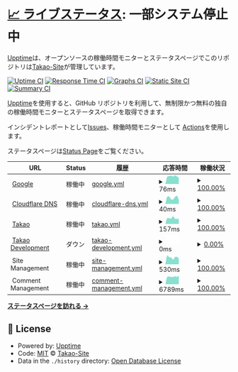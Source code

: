 # [📈 ライブステータス](https://monitor.takao.eu.org): <!--live status--> **一部システム停止中**

[Upptime](https://github.com/upptime/upptime)は、オープンソースの稼働時間モニターとステータスページでこのリポジトリは[Takao-Site](https://monitor.takao.eu.org)が管理しています。

[![Uptime CI](https://github.com/Takao-Site/monitor.takao.eu.org/workflows/Uptime%20CI/badge.svg)](https://github.com/Takao-Site/monitor.takao.eu.org/actions?query=workflow%3A%22Uptime+CI%22)
[![Response Time CI](https://github.com/Takao-Site/monitor.takao.eu.org/workflows/Response%20Time%20CI/badge.svg)](https://github.com/Takao-Site/monitor.takao.eu.org/actions?query=workflow%3A%22Response+Time+CI%22)
[![Graphs CI](https://github.com/Takao-Site/monitor.takao.eu.org/workflows/Graphs%20CI/badge.svg)](https://github.com/Takao-Site/monitor.takao.eu.org/actions?query=workflow%3A%22Graphs+CI%22)
[![Static Site CI](https://github.com/Takao-Site/monitor.takao.eu.org/workflows/Static%20Site%20CI/badge.svg)](https://github.com/Takao-Site/monitor.takao.eu.org/actions?query=workflow%3A%22Static+Site+CI%22)
[![Summary CI](https://github.com/Takao-Site/monitor.takao.eu.org/workflows/Summary%20CI/badge.svg)](https://github.com/Takao-Site/monitor.takao.eu.org/actions?query=workflow%3A%22Summary+CI%22)

[Upptime](https://upptime.js.org)を使用すると、GitHub リポジトリを利用して、無制限かつ無料の独自の稼働時間モニターとステータスページを取得できます。

インシデントレポートとして[Issues](https://github.com/Takao-Site/monitor.takao.eu.org/issues)、稼働時間モニターとして [Actions](https://github.com/Takao-Site/monitor.takao.eu.org/actions)を使用します。

ステータスページは[Status Page](https://monitor.takao.eu.org)をご覧ください。

<!--start: status pages-->
<!-- This summary is generated by Upptime (https://github.com/upptime/upptime) -->
<!-- Do not edit this manually, your changes will be overwritten -->
<!-- prettier-ignore -->
| URL | Status | 履歴 | 応答時間 | 稼働状況 |
| --- | ------ | ------- | ------------- | ------ |
| <img alt="" src="https://icons.duckduckgo.com/ip3/www.google.com.ico" height="13"> [Google](https://www.google.com) | 稼働中 | [google.yml](https://github.com/Takao-site/monitor.takao.eu.org/commits/HEAD/history/google.yml) | <details><summary><img alt="応答時間のグラフ" src="./graphs/google/response-time-week.png" height="20"> 76ms</summary><br><a href="https://monitor.takao.eu.org/history/google"><img alt="応答時間 104" src="https://img.shields.io/endpoint?url=https%3A%2F%2Fraw.githubusercontent.com%2FTakao-site%2Fmonitor.takao.eu.org%2FHEAD%2Fapi%2Fgoogle%2Fresponse-time.json"></a><br><a href="https://monitor.takao.eu.org/history/google"><img alt="1日の応答時間 63" src="https://img.shields.io/endpoint?url=https%3A%2F%2Fraw.githubusercontent.com%2FTakao-site%2Fmonitor.takao.eu.org%2FHEAD%2Fapi%2Fgoogle%2Fresponse-time-day.json"></a><br><a href="https://monitor.takao.eu.org/history/google"><img alt="1週間の応答時間 76" src="https://img.shields.io/endpoint?url=https%3A%2F%2Fraw.githubusercontent.com%2FTakao-site%2Fmonitor.takao.eu.org%2FHEAD%2Fapi%2Fgoogle%2Fresponse-time-week.json"></a><br><a href="https://monitor.takao.eu.org/history/google"><img alt="1ヶ月の応答時間 88" src="https://img.shields.io/endpoint?url=https%3A%2F%2Fraw.githubusercontent.com%2FTakao-site%2Fmonitor.takao.eu.org%2FHEAD%2Fapi%2Fgoogle%2Fresponse-time-month.json"></a><br><a href="https://monitor.takao.eu.org/history/google"><img alt="1年間の応答時間 104" src="https://img.shields.io/endpoint?url=https%3A%2F%2Fraw.githubusercontent.com%2FTakao-site%2Fmonitor.takao.eu.org%2FHEAD%2Fapi%2Fgoogle%2Fresponse-time-year.json"></a></details> | <details><summary><a href="https://monitor.takao.eu.org/history/google">100.00%</a></summary><a href="https://monitor.takao.eu.org/history/google"><img alt="稼働状況 100.00%" src="https://img.shields.io/endpoint?url=https%3A%2F%2Fraw.githubusercontent.com%2FTakao-site%2Fmonitor.takao.eu.org%2FHEAD%2Fapi%2Fgoogle%2Fuptime.json"></a><br><a href="https://monitor.takao.eu.org/history/google"><img alt="１日の稼働状況 100.00%" src="https://img.shields.io/endpoint?url=https%3A%2F%2Fraw.githubusercontent.com%2FTakao-site%2Fmonitor.takao.eu.org%2FHEAD%2Fapi%2Fgoogle%2Fuptime-day.json"></a><br><a href="https://monitor.takao.eu.org/history/google"><img alt="1週間の稼働状況 100.00%" src="https://img.shields.io/endpoint?url=https%3A%2F%2Fraw.githubusercontent.com%2FTakao-site%2Fmonitor.takao.eu.org%2FHEAD%2Fapi%2Fgoogle%2Fuptime-week.json"></a><br><a href="https://monitor.takao.eu.org/history/google"><img alt="1ヶ月の稼働状況 100.00%" src="https://img.shields.io/endpoint?url=https%3A%2F%2Fraw.githubusercontent.com%2FTakao-site%2Fmonitor.takao.eu.org%2FHEAD%2Fapi%2Fgoogle%2Fuptime-month.json"></a><br><a href="https://monitor.takao.eu.org/history/google"><img alt="１年間の稼働状況 100.00%" src="https://img.shields.io/endpoint?url=https%3A%2F%2Fraw.githubusercontent.com%2FTakao-site%2Fmonitor.takao.eu.org%2FHEAD%2Fapi%2Fgoogle%2Fuptime-year.json"></a></details>
| <img alt="" src="https://icons.duckduckgo.com/ip3/null.ico" height="13"> [Cloudflare DNS](1.1.1.1) | 稼働中 | [cloudflare-dns.yml](https://github.com/Takao-site/monitor.takao.eu.org/commits/HEAD/history/cloudflare-dns.yml) | <details><summary><img alt="応答時間のグラフ" src="./graphs/cloudflare-dns/response-time-week.png" height="20"> 40ms</summary><br><a href="https://monitor.takao.eu.org/history/cloudflare-dns"><img alt="応答時間 714" src="https://img.shields.io/endpoint?url=https%3A%2F%2Fraw.githubusercontent.com%2FTakao-site%2Fmonitor.takao.eu.org%2FHEAD%2Fapi%2Fcloudflare-dns%2Fresponse-time.json"></a><br><a href="https://monitor.takao.eu.org/history/cloudflare-dns"><img alt="1日の応答時間 26" src="https://img.shields.io/endpoint?url=https%3A%2F%2Fraw.githubusercontent.com%2FTakao-site%2Fmonitor.takao.eu.org%2FHEAD%2Fapi%2Fcloudflare-dns%2Fresponse-time-day.json"></a><br><a href="https://monitor.takao.eu.org/history/cloudflare-dns"><img alt="1週間の応答時間 40" src="https://img.shields.io/endpoint?url=https%3A%2F%2Fraw.githubusercontent.com%2FTakao-site%2Fmonitor.takao.eu.org%2FHEAD%2Fapi%2Fcloudflare-dns%2Fresponse-time-week.json"></a><br><a href="https://monitor.takao.eu.org/history/cloudflare-dns"><img alt="1ヶ月の応答時間 43" src="https://img.shields.io/endpoint?url=https%3A%2F%2Fraw.githubusercontent.com%2FTakao-site%2Fmonitor.takao.eu.org%2FHEAD%2Fapi%2Fcloudflare-dns%2Fresponse-time-month.json"></a><br><a href="https://monitor.takao.eu.org/history/cloudflare-dns"><img alt="1年間の応答時間 714" src="https://img.shields.io/endpoint?url=https%3A%2F%2Fraw.githubusercontent.com%2FTakao-site%2Fmonitor.takao.eu.org%2FHEAD%2Fapi%2Fcloudflare-dns%2Fresponse-time-year.json"></a></details> | <details><summary><a href="https://monitor.takao.eu.org/history/cloudflare-dns">100.00%</a></summary><a href="https://monitor.takao.eu.org/history/cloudflare-dns"><img alt="稼働状況 99.99%" src="https://img.shields.io/endpoint?url=https%3A%2F%2Fraw.githubusercontent.com%2FTakao-site%2Fmonitor.takao.eu.org%2FHEAD%2Fapi%2Fcloudflare-dns%2Fuptime.json"></a><br><a href="https://monitor.takao.eu.org/history/cloudflare-dns"><img alt="１日の稼働状況 100.00%" src="https://img.shields.io/endpoint?url=https%3A%2F%2Fraw.githubusercontent.com%2FTakao-site%2Fmonitor.takao.eu.org%2FHEAD%2Fapi%2Fcloudflare-dns%2Fuptime-day.json"></a><br><a href="https://monitor.takao.eu.org/history/cloudflare-dns"><img alt="1週間の稼働状況 100.00%" src="https://img.shields.io/endpoint?url=https%3A%2F%2Fraw.githubusercontent.com%2FTakao-site%2Fmonitor.takao.eu.org%2FHEAD%2Fapi%2Fcloudflare-dns%2Fuptime-week.json"></a><br><a href="https://monitor.takao.eu.org/history/cloudflare-dns"><img alt="1ヶ月の稼働状況 100.00%" src="https://img.shields.io/endpoint?url=https%3A%2F%2Fraw.githubusercontent.com%2FTakao-site%2Fmonitor.takao.eu.org%2FHEAD%2Fapi%2Fcloudflare-dns%2Fuptime-month.json"></a><br><a href="https://monitor.takao.eu.org/history/cloudflare-dns"><img alt="１年間の稼働状況 99.99%" src="https://img.shields.io/endpoint?url=https%3A%2F%2Fraw.githubusercontent.com%2FTakao-site%2Fmonitor.takao.eu.org%2FHEAD%2Fapi%2Fcloudflare-dns%2Fuptime-year.json"></a></details>
| <img alt="" src="https://icons.duckduckgo.com/ip3/takao.eu.org.ico" height="13"> [Takao](https://takao.eu.org) | 稼働中 | [takao.yml](https://github.com/Takao-site/monitor.takao.eu.org/commits/HEAD/history/takao.yml) | <details><summary><img alt="応答時間のグラフ" src="./graphs/takao/response-time-week.png" height="20"> 157ms</summary><br><a href="https://monitor.takao.eu.org/history/takao"><img alt="応答時間 216" src="https://img.shields.io/endpoint?url=https%3A%2F%2Fraw.githubusercontent.com%2FTakao-site%2Fmonitor.takao.eu.org%2FHEAD%2Fapi%2Ftakao%2Fresponse-time.json"></a><br><a href="https://monitor.takao.eu.org/history/takao"><img alt="1日の応答時間 145" src="https://img.shields.io/endpoint?url=https%3A%2F%2Fraw.githubusercontent.com%2FTakao-site%2Fmonitor.takao.eu.org%2FHEAD%2Fapi%2Ftakao%2Fresponse-time-day.json"></a><br><a href="https://monitor.takao.eu.org/history/takao"><img alt="1週間の応答時間 157" src="https://img.shields.io/endpoint?url=https%3A%2F%2Fraw.githubusercontent.com%2FTakao-site%2Fmonitor.takao.eu.org%2FHEAD%2Fapi%2Ftakao%2Fresponse-time-week.json"></a><br><a href="https://monitor.takao.eu.org/history/takao"><img alt="1ヶ月の応答時間 180" src="https://img.shields.io/endpoint?url=https%3A%2F%2Fraw.githubusercontent.com%2FTakao-site%2Fmonitor.takao.eu.org%2FHEAD%2Fapi%2Ftakao%2Fresponse-time-month.json"></a><br><a href="https://monitor.takao.eu.org/history/takao"><img alt="1年間の応答時間 216" src="https://img.shields.io/endpoint?url=https%3A%2F%2Fraw.githubusercontent.com%2FTakao-site%2Fmonitor.takao.eu.org%2FHEAD%2Fapi%2Ftakao%2Fresponse-time-year.json"></a></details> | <details><summary><a href="https://monitor.takao.eu.org/history/takao">100.00%</a></summary><a href="https://monitor.takao.eu.org/history/takao"><img alt="稼働状況 99.31%" src="https://img.shields.io/endpoint?url=https%3A%2F%2Fraw.githubusercontent.com%2FTakao-site%2Fmonitor.takao.eu.org%2FHEAD%2Fapi%2Ftakao%2Fuptime.json"></a><br><a href="https://monitor.takao.eu.org/history/takao"><img alt="１日の稼働状況 100.00%" src="https://img.shields.io/endpoint?url=https%3A%2F%2Fraw.githubusercontent.com%2FTakao-site%2Fmonitor.takao.eu.org%2FHEAD%2Fapi%2Ftakao%2Fuptime-day.json"></a><br><a href="https://monitor.takao.eu.org/history/takao"><img alt="1週間の稼働状況 100.00%" src="https://img.shields.io/endpoint?url=https%3A%2F%2Fraw.githubusercontent.com%2FTakao-site%2Fmonitor.takao.eu.org%2FHEAD%2Fapi%2Ftakao%2Fuptime-week.json"></a><br><a href="https://monitor.takao.eu.org/history/takao"><img alt="1ヶ月の稼働状況 100.00%" src="https://img.shields.io/endpoint?url=https%3A%2F%2Fraw.githubusercontent.com%2FTakao-site%2Fmonitor.takao.eu.org%2FHEAD%2Fapi%2Ftakao%2Fuptime-month.json"></a><br><a href="https://monitor.takao.eu.org/history/takao"><img alt="１年間の稼働状況 99.31%" src="https://img.shields.io/endpoint?url=https%3A%2F%2Fraw.githubusercontent.com%2FTakao-site%2Fmonitor.takao.eu.org%2FHEAD%2Fapi%2Ftakao%2Fuptime-year.json"></a></details>
| <img alt="" src="https://icons.duckduckgo.com/ip3/dev.takao.eu.org.ico" height="13"> [Takao Development](https://dev.takao.eu.org) | ダウン | [takao-development.yml](https://github.com/Takao-site/monitor.takao.eu.org/commits/HEAD/history/takao-development.yml) | <details><summary><img alt="応答時間のグラフ" src="./graphs/takao-development/response-time-week.png" height="20"> 0ms</summary><br><a href="https://monitor.takao.eu.org/history/takao-development"><img alt="応答時間 229" src="https://img.shields.io/endpoint?url=https%3A%2F%2Fraw.githubusercontent.com%2FTakao-site%2Fmonitor.takao.eu.org%2FHEAD%2Fapi%2Ftakao-development%2Fresponse-time.json"></a><br><a href="https://monitor.takao.eu.org/history/takao-development"><img alt="1日の応答時間 0" src="https://img.shields.io/endpoint?url=https%3A%2F%2Fraw.githubusercontent.com%2FTakao-site%2Fmonitor.takao.eu.org%2FHEAD%2Fapi%2Ftakao-development%2Fresponse-time-day.json"></a><br><a href="https://monitor.takao.eu.org/history/takao-development"><img alt="1週間の応答時間 0" src="https://img.shields.io/endpoint?url=https%3A%2F%2Fraw.githubusercontent.com%2FTakao-site%2Fmonitor.takao.eu.org%2FHEAD%2Fapi%2Ftakao-development%2Fresponse-time-week.json"></a><br><a href="https://monitor.takao.eu.org/history/takao-development"><img alt="1ヶ月の応答時間 0" src="https://img.shields.io/endpoint?url=https%3A%2F%2Fraw.githubusercontent.com%2FTakao-site%2Fmonitor.takao.eu.org%2FHEAD%2Fapi%2Ftakao-development%2Fresponse-time-month.json"></a><br><a href="https://monitor.takao.eu.org/history/takao-development"><img alt="1年間の応答時間 229" src="https://img.shields.io/endpoint?url=https%3A%2F%2Fraw.githubusercontent.com%2FTakao-site%2Fmonitor.takao.eu.org%2FHEAD%2Fapi%2Ftakao-development%2Fresponse-time-year.json"></a></details> | <details><summary><a href="https://monitor.takao.eu.org/history/takao-development">0.00%</a></summary><a href="https://monitor.takao.eu.org/history/takao-development"><img alt="稼働状況 43.13%" src="https://img.shields.io/endpoint?url=https%3A%2F%2Fraw.githubusercontent.com%2FTakao-site%2Fmonitor.takao.eu.org%2FHEAD%2Fapi%2Ftakao-development%2Fuptime.json"></a><br><a href="https://monitor.takao.eu.org/history/takao-development"><img alt="１日の稼働状況 0.00%" src="https://img.shields.io/endpoint?url=https%3A%2F%2Fraw.githubusercontent.com%2FTakao-site%2Fmonitor.takao.eu.org%2FHEAD%2Fapi%2Ftakao-development%2Fuptime-day.json"></a><br><a href="https://monitor.takao.eu.org/history/takao-development"><img alt="1週間の稼働状況 0.00%" src="https://img.shields.io/endpoint?url=https%3A%2F%2Fraw.githubusercontent.com%2FTakao-site%2Fmonitor.takao.eu.org%2FHEAD%2Fapi%2Ftakao-development%2Fuptime-week.json"></a><br><a href="https://monitor.takao.eu.org/history/takao-development"><img alt="1ヶ月の稼働状況 0.00%" src="https://img.shields.io/endpoint?url=https%3A%2F%2Fraw.githubusercontent.com%2FTakao-site%2Fmonitor.takao.eu.org%2FHEAD%2Fapi%2Ftakao-development%2Fuptime-month.json"></a><br><a href="https://monitor.takao.eu.org/history/takao-development"><img alt="１年間の稼働状況 43.13%" src="https://img.shields.io/endpoint?url=https%3A%2F%2Fraw.githubusercontent.com%2FTakao-site%2Fmonitor.takao.eu.org%2FHEAD%2Fapi%2Ftakao-development%2Fuptime-year.json"></a></details>
| <img alt="" src="https://icons.duckduckgo.com/ip3/null.ico" height="13"> Site Management | 稼働中 | [site-management.yml](https://github.com/Takao-site/monitor.takao.eu.org/commits/HEAD/history/site-management.yml) | <details><summary><img alt="応答時間のグラフ" src="./graphs/site-management/response-time-week.png" height="20"> 530ms</summary><br><a href="https://monitor.takao.eu.org/history/site-management"><img alt="応答時間 503" src="https://img.shields.io/endpoint?url=https%3A%2F%2Fraw.githubusercontent.com%2FTakao-site%2Fmonitor.takao.eu.org%2FHEAD%2Fapi%2Fsite-management%2Fresponse-time.json"></a><br><a href="https://monitor.takao.eu.org/history/site-management"><img alt="1日の応答時間 456" src="https://img.shields.io/endpoint?url=https%3A%2F%2Fraw.githubusercontent.com%2FTakao-site%2Fmonitor.takao.eu.org%2FHEAD%2Fapi%2Fsite-management%2Fresponse-time-day.json"></a><br><a href="https://monitor.takao.eu.org/history/site-management"><img alt="1週間の応答時間 530" src="https://img.shields.io/endpoint?url=https%3A%2F%2Fraw.githubusercontent.com%2FTakao-site%2Fmonitor.takao.eu.org%2FHEAD%2Fapi%2Fsite-management%2Fresponse-time-week.json"></a><br><a href="https://monitor.takao.eu.org/history/site-management"><img alt="1ヶ月の応答時間 526" src="https://img.shields.io/endpoint?url=https%3A%2F%2Fraw.githubusercontent.com%2FTakao-site%2Fmonitor.takao.eu.org%2FHEAD%2Fapi%2Fsite-management%2Fresponse-time-month.json"></a><br><a href="https://monitor.takao.eu.org/history/site-management"><img alt="1年間の応答時間 503" src="https://img.shields.io/endpoint?url=https%3A%2F%2Fraw.githubusercontent.com%2FTakao-site%2Fmonitor.takao.eu.org%2FHEAD%2Fapi%2Fsite-management%2Fresponse-time-year.json"></a></details> | <details><summary><a href="https://monitor.takao.eu.org/history/site-management">100.00%</a></summary><a href="https://monitor.takao.eu.org/history/site-management"><img alt="稼働状況 93.23%" src="https://img.shields.io/endpoint?url=https%3A%2F%2Fraw.githubusercontent.com%2FTakao-site%2Fmonitor.takao.eu.org%2FHEAD%2Fapi%2Fsite-management%2Fuptime.json"></a><br><a href="https://monitor.takao.eu.org/history/site-management"><img alt="１日の稼働状況 100.00%" src="https://img.shields.io/endpoint?url=https%3A%2F%2Fraw.githubusercontent.com%2FTakao-site%2Fmonitor.takao.eu.org%2FHEAD%2Fapi%2Fsite-management%2Fuptime-day.json"></a><br><a href="https://monitor.takao.eu.org/history/site-management"><img alt="1週間の稼働状況 100.00%" src="https://img.shields.io/endpoint?url=https%3A%2F%2Fraw.githubusercontent.com%2FTakao-site%2Fmonitor.takao.eu.org%2FHEAD%2Fapi%2Fsite-management%2Fuptime-week.json"></a><br><a href="https://monitor.takao.eu.org/history/site-management"><img alt="1ヶ月の稼働状況 100.00%" src="https://img.shields.io/endpoint?url=https%3A%2F%2Fraw.githubusercontent.com%2FTakao-site%2Fmonitor.takao.eu.org%2FHEAD%2Fapi%2Fsite-management%2Fuptime-month.json"></a><br><a href="https://monitor.takao.eu.org/history/site-management"><img alt="１年間の稼働状況 93.23%" src="https://img.shields.io/endpoint?url=https%3A%2F%2Fraw.githubusercontent.com%2FTakao-site%2Fmonitor.takao.eu.org%2FHEAD%2Fapi%2Fsite-management%2Fuptime-year.json"></a></details>
| <img alt="" src="https://icons.duckduckgo.com/ip3/null.ico" height="13"> Comment Management | 稼働中 | [comment-management.yml](https://github.com/Takao-site/monitor.takao.eu.org/commits/HEAD/history/comment-management.yml) | <details><summary><img alt="応答時間のグラフ" src="./graphs/comment-management/response-time-week.png" height="20"> 6789ms</summary><br><a href="https://monitor.takao.eu.org/history/comment-management"><img alt="応答時間 6048" src="https://img.shields.io/endpoint?url=https%3A%2F%2Fraw.githubusercontent.com%2FTakao-site%2Fmonitor.takao.eu.org%2FHEAD%2Fapi%2Fcomment-management%2Fresponse-time.json"></a><br><a href="https://monitor.takao.eu.org/history/comment-management"><img alt="1日の応答時間 7597" src="https://img.shields.io/endpoint?url=https%3A%2F%2Fraw.githubusercontent.com%2FTakao-site%2Fmonitor.takao.eu.org%2FHEAD%2Fapi%2Fcomment-management%2Fresponse-time-day.json"></a><br><a href="https://monitor.takao.eu.org/history/comment-management"><img alt="1週間の応答時間 6789" src="https://img.shields.io/endpoint?url=https%3A%2F%2Fraw.githubusercontent.com%2FTakao-site%2Fmonitor.takao.eu.org%2FHEAD%2Fapi%2Fcomment-management%2Fresponse-time-week.json"></a><br><a href="https://monitor.takao.eu.org/history/comment-management"><img alt="1ヶ月の応答時間 6688" src="https://img.shields.io/endpoint?url=https%3A%2F%2Fraw.githubusercontent.com%2FTakao-site%2Fmonitor.takao.eu.org%2FHEAD%2Fapi%2Fcomment-management%2Fresponse-time-month.json"></a><br><a href="https://monitor.takao.eu.org/history/comment-management"><img alt="1年間の応答時間 6048" src="https://img.shields.io/endpoint?url=https%3A%2F%2Fraw.githubusercontent.com%2FTakao-site%2Fmonitor.takao.eu.org%2FHEAD%2Fapi%2Fcomment-management%2Fresponse-time-year.json"></a></details> | <details><summary><a href="https://monitor.takao.eu.org/history/comment-management">100.00%</a></summary><a href="https://monitor.takao.eu.org/history/comment-management"><img alt="稼働状況 99.11%" src="https://img.shields.io/endpoint?url=https%3A%2F%2Fraw.githubusercontent.com%2FTakao-site%2Fmonitor.takao.eu.org%2FHEAD%2Fapi%2Fcomment-management%2Fuptime.json"></a><br><a href="https://monitor.takao.eu.org/history/comment-management"><img alt="１日の稼働状況 100.00%" src="https://img.shields.io/endpoint?url=https%3A%2F%2Fraw.githubusercontent.com%2FTakao-site%2Fmonitor.takao.eu.org%2FHEAD%2Fapi%2Fcomment-management%2Fuptime-day.json"></a><br><a href="https://monitor.takao.eu.org/history/comment-management"><img alt="1週間の稼働状況 100.00%" src="https://img.shields.io/endpoint?url=https%3A%2F%2Fraw.githubusercontent.com%2FTakao-site%2Fmonitor.takao.eu.org%2FHEAD%2Fapi%2Fcomment-management%2Fuptime-week.json"></a><br><a href="https://monitor.takao.eu.org/history/comment-management"><img alt="1ヶ月の稼働状況 100.00%" src="https://img.shields.io/endpoint?url=https%3A%2F%2Fraw.githubusercontent.com%2FTakao-site%2Fmonitor.takao.eu.org%2FHEAD%2Fapi%2Fcomment-management%2Fuptime-month.json"></a><br><a href="https://monitor.takao.eu.org/history/comment-management"><img alt="１年間の稼働状況 99.11%" src="https://img.shields.io/endpoint?url=https%3A%2F%2Fraw.githubusercontent.com%2FTakao-site%2Fmonitor.takao.eu.org%2FHEAD%2Fapi%2Fcomment-management%2Fuptime-year.json"></a></details>

<!--end: status pages-->

[**ステータスページを訪れる →**](https://monitor.takao.eu.org)

## 📄 License

- Powered by: [Upptime](https://github.com/upptime/upptime)
- Code: [MIT](./LICENSE) © [Takao-Site](https://monitor.takao.eu.org)
- Data in the `./history` directory: [Open Database License](https://opendatacommons.org/licenses/odbl/1-0/)
